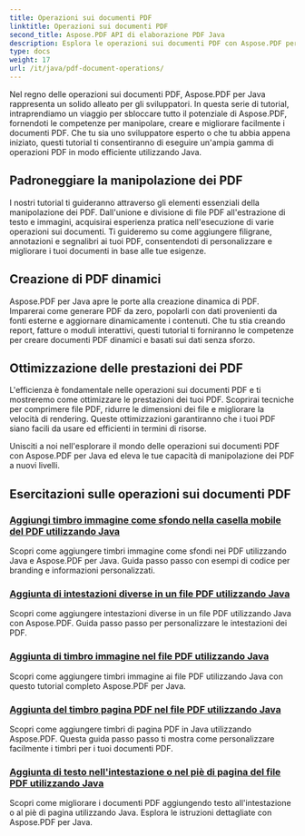 ```yaml
---
title: Operazioni sui documenti PDF
linktitle: Operazioni sui documenti PDF
second_title: Aspose.PDF API di elaborazione PDF Java
description: Esplora le operazioni sui documenti PDF con Aspose.PDF per Java. Impara a manipolare, creare e migliorare i PDF senza problemi in Java.
type: docs
weight: 17
url: /it/java/pdf-document-operations/
---
```


Nel regno delle operazioni sui documenti PDF, Aspose.PDF per Java rappresenta un solido alleato per gli sviluppatori. In questa serie di tutorial, intraprendiamo un viaggio per sbloccare tutto il potenziale di Aspose.PDF, fornendoti le competenze per manipolare, creare e migliorare facilmente i documenti PDF. Che tu sia uno sviluppatore esperto o che tu abbia appena iniziato, questi tutorial ti consentiranno di eseguire un'ampia gamma di operazioni PDF in modo efficiente utilizzando Java.

## Padroneggiare la manipolazione dei PDF

I nostri tutorial ti guideranno attraverso gli elementi essenziali della manipolazione dei PDF. Dall'unione e divisione di file PDF all'estrazione di testo e immagini, acquisirai esperienza pratica nell'esecuzione di varie operazioni sui documenti. Ti guideremo su come aggiungere filigrane, annotazioni e segnalibri ai tuoi PDF, consentendoti di personalizzare e migliorare i tuoi documenti in base alle tue esigenze.

## Creazione di PDF dinamici

Aspose.PDF per Java apre le porte alla creazione dinamica di PDF. Imparerai come generare PDF da zero, popolarli con dati provenienti da fonti esterne e aggiornare dinamicamente i contenuti. Che tu stia creando report, fatture o moduli interattivi, questi tutorial ti forniranno le competenze per creare documenti PDF dinamici e basati sui dati senza sforzo.

## Ottimizzazione delle prestazioni dei PDF

L'efficienza è fondamentale nelle operazioni sui documenti PDF e ti mostreremo come ottimizzare le prestazioni dei tuoi PDF. Scoprirai tecniche per comprimere file PDF, ridurre le dimensioni dei file e migliorare la velocità di rendering. Queste ottimizzazioni garantiranno che i tuoi PDF siano facili da usare ed efficienti in termini di risorse.

Unisciti a noi nell'esplorare il mondo delle operazioni sui documenti PDF con Aspose.PDF per Java ed eleva le tue capacità di manipolazione dei PDF a nuovi livelli.

## Esercitazioni sulle operazioni sui documenti PDF
### [Aggiungi timbro immagine come sfondo nella casella mobile del PDF utilizzando Java](./add-image-stamp-as-background-in-floating-box-of-pdf-using-java/)
Scopri come aggiungere timbri immagine come sfondi nei PDF utilizzando Java e Aspose.PDF per Java. Guida passo passo con esempi di codice per branding e informazioni personalizzati.
### [Aggiunta di intestazioni diverse in un file PDF utilizzando Java](./adding-different-headers-in-one-pdf-file-using-java/)
Scopri come aggiungere intestazioni diverse in un file PDF utilizzando Java con Aspose.PDF. Guida passo passo per personalizzare le intestazioni dei PDF.
### [Aggiunta di timbro immagine nel file PDF utilizzando Java](./adding-image-stamp-in-pdf-file-using-java/)
Scopri come aggiungere timbri immagine ai file PDF utilizzando Java con questo tutorial completo Aspose.PDF per Java.
### [Aggiunta del timbro pagina PDF nel file PDF utilizzando Java](./adding-pdf-page-stamp-in-pdf-file-using-java/)
Scopri come aggiungere timbri di pagina PDF in Java utilizzando Aspose.PDF. Questa guida passo passo ti mostra come personalizzare facilmente i timbri per i tuoi documenti PDF.
### [Aggiunta di testo nell'intestazione o nel piè di pagina del file PDF utilizzando Java](./adding-text-in-header-or-footer-of-pdf-file-using-java/)
Scopri come migliorare i documenti PDF aggiungendo testo all'intestazione o al piè di pagina utilizzando Java. Esplora le istruzioni dettagliate con Aspose.PDF per Java.